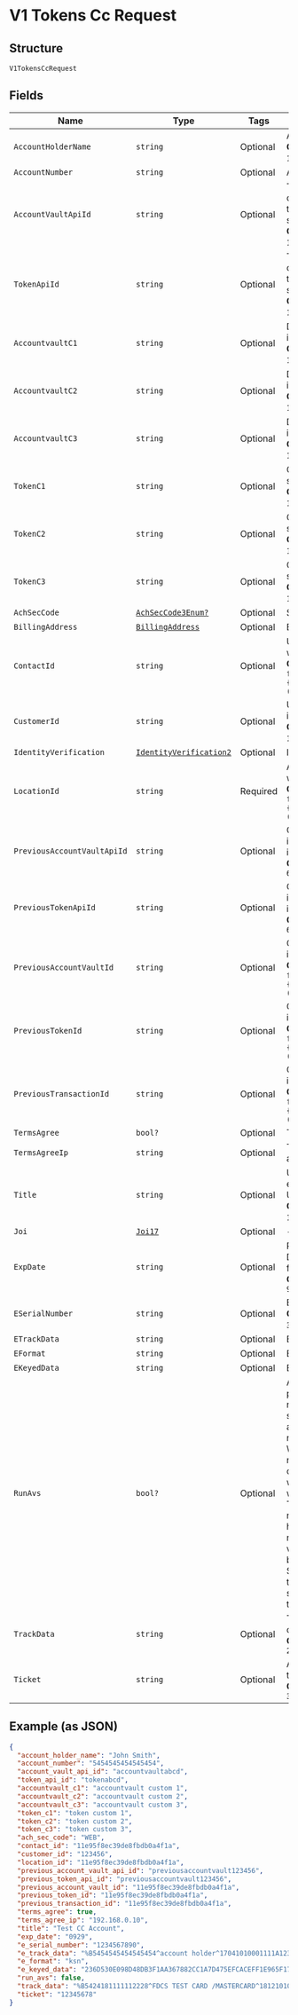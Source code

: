 
# V1 Tokens Cc Request

## Structure

`V1TokensCcRequest`

## Fields

| Name | Type | Tags | Description |
|  --- | --- | --- | --- |
| `AccountHolderName` | `string` | Optional | Account holder name<br>**Constraints**: *Minimum Length*: `1`, *Maximum Length*: `32` |
| `AccountNumber` | `string` | Optional | Account number |
| `AccountVaultApiId` | `string` | Optional | This field can be used to correlate Tokens in our system to data within an outside software integration<br>**Constraints**: *Minimum Length*: `1`, *Maximum Length*: `64` |
| `TokenApiId` | `string` | Optional | This field can be used to correlate Tokens in our system to data within an outside software integration<br>**Constraints**: *Minimum Length*: `1`, *Maximum Length*: `64` |
| `AccountvaultC1` | `string` | Optional | DEPRECATED (Use token_c1 instead)<br>**Constraints**: *Minimum Length*: `1`, *Maximum Length*: `128` |
| `AccountvaultC2` | `string` | Optional | DEPRECATED (Use token_c2 instead)<br>**Constraints**: *Minimum Length*: `1`, *Maximum Length*: `128` |
| `AccountvaultC3` | `string` | Optional | DEPRECATED (Use token_c3 instead)<br>**Constraints**: *Minimum Length*: `1`, *Maximum Length*: `128` |
| `TokenC1` | `string` | Optional | Custom field 1 for API users to store custom data<br>**Constraints**: *Minimum Length*: `1`, *Maximum Length*: `128` |
| `TokenC2` | `string` | Optional | Custom field 2 for API users to store custom data<br>**Constraints**: *Minimum Length*: `1`, *Maximum Length*: `128` |
| `TokenC3` | `string` | Optional | Custom field 3 for API users to store custom data<br>**Constraints**: *Minimum Length*: `1`, *Maximum Length*: `128` |
| `AchSecCode` | [`AchSecCode3Enum?`](../../doc/models/ach-sec-code-3-enum.md) | Optional | SEC code for the account |
| `BillingAddress` | [`BillingAddress`](../../doc/models/billing-address.md) | Optional | Billing Address Object |
| `ContactId` | `string` | Optional | Used to associate the Token with a Contact.<br>**Constraints**: *Pattern*: `^(([0-9a-fA-F\-]{24,36})\|(([0-9a-fA-F]{8})-(([0-9a-fA-F]{4}\-){3})([0-9a-fA-F]{12})))$` |
| `CustomerId` | `string` | Optional | Used to store a customer identification number.<br>**Constraints**: *Minimum Length*: `1`, *Maximum Length*: `50` |
| `IdentityVerification` | [`IdentityVerification2`](../../doc/models/identity-verification-2.md) | Optional | Identity verification |
| `LocationId` | `string` | Required | A valid Location Id associated with the Contact for this Token<br>**Constraints**: *Pattern*: `^(([0-9a-fA-F\-]{24,36})\|(([0-9a-fA-F]{8})-(([0-9a-fA-F]{4}\-){3})([0-9a-fA-F]{12})))$` |
| `PreviousAccountVaultApiId` | `string` | Optional | Can be used to pull payment info from a previous token api id.<br>**Constraints**: *Maximum Length*: `64` |
| `PreviousTokenApiId` | `string` | Optional | Can be used to pull payment info from a previous token api id.<br>**Constraints**: *Maximum Length*: `64` |
| `PreviousAccountVaultId` | `string` | Optional | Can be used to pull payment info from a previous token.<br>**Constraints**: *Pattern*: `^(([0-9a-fA-F\-]{24,36})\|(([0-9a-fA-F]{8})-(([0-9a-fA-F]{4}\-){3})([0-9a-fA-F]{12})))$` |
| `PreviousTokenId` | `string` | Optional | Can be used to pull payment info from a previous token.<br>**Constraints**: *Pattern*: `^(([0-9a-fA-F\-]{24,36})\|(([0-9a-fA-F]{8})-(([0-9a-fA-F]{4}\-){3})([0-9a-fA-F]{12})))$` |
| `PreviousTransactionId` | `string` | Optional | Can be used to pull payment info from a previous transaction.<br>**Constraints**: *Pattern*: `^(([0-9a-fA-F\-]{24,36})\|(([0-9a-fA-F]{8})-(([0-9a-fA-F]{4}\-){3})([0-9a-fA-F]{12})))$` |
| `TermsAgree` | `bool?` | Optional | Terms agreement. |
| `TermsAgreeIp` | `string` | Optional | The ip address of the client that agreed to terms. |
| `Title` | `string` | Optional | Used to describe the Token for easier identification within our UI.<br>**Constraints**: *Minimum Length*: `1`, *Maximum Length*: `16` |
| `Joi` | [`Joi17`](../../doc/models/joi-17.md) | Optional | - |
| `ExpDate` | `string` | Optional | Required for CC. The Expiration Date for the credit card. (MMYY format).<br>**Constraints**: *Pattern*: `^(0[1-9]\|1[0-2])[0-9]{2}$` |
| `ESerialNumber` | `string` | Optional | E Serial Number<br>**Constraints**: *Maximum Length*: `36`, *Pattern*: `^[a-zA-Z0-9]*$` |
| `ETrackData` | `string` | Optional | E Track Data |
| `EFormat` | `string` | Optional | E Format |
| `EKeyedData` | `string` | Optional | E Keyed Data |
| `RunAvs` | `bool?` | Optional | A flag that will override a product transactions run_avs_on_accountvault_create setting to determine if an avsonly transaction should be run prior to storing the token. When storing an token with tha run_avs flag, if the avsonly check fails account verification with the processor, the token will not be stored in the system. The meaning of the AVS response codes can be found here on this page.This is the new preferred method of validating a credit card and can be used instead of the legacy $1 auth only transaction.Using this flag overrides the default setting for the locations product transactions. |
| `TrackData` | `string` | Optional | Track Data from a magnetic card swipe.<br>**Constraints**: *Maximum Length*: `256` |
| `Ticket` | `string` | Optional | A valid ticket that was created to store the token.<br>**Constraints**: *Maximum Length*: `36` |

## Example (as JSON)

```json
{
  "account_holder_name": "John Smith",
  "account_number": "5454545454545454",
  "account_vault_api_id": "accountvaultabcd",
  "token_api_id": "tokenabcd",
  "accountvault_c1": "accountvault custom 1",
  "accountvault_c2": "accountvault custom 2",
  "accountvault_c3": "accountvault custom 3",
  "token_c1": "token custom 1",
  "token_c2": "token custom 2",
  "token_c3": "token custom 3",
  "ach_sec_code": "WEB",
  "contact_id": "11e95f8ec39de8fbdb0a4f1a",
  "customer_id": "123456",
  "location_id": "11e95f8ec39de8fbdb0a4f1a",
  "previous_account_vault_api_id": "previousaccountvault123456",
  "previous_token_api_id": "previousaccountvault123456",
  "previous_account_vault_id": "11e95f8ec39de8fbdb0a4f1a",
  "previous_token_id": "11e95f8ec39de8fbdb0a4f1a",
  "previous_transaction_id": "11e95f8ec39de8fbdb0a4f1a",
  "terms_agree": true,
  "terms_agree_ip": "192.168.0.10",
  "title": "Test CC Account",
  "exp_date": "0929",
  "e_serial_number": "1234567890",
  "e_track_data": "%B5454545454545454^account holder^17041010001111A123456789012?250112000000153000000?;5454545454545454=25011011000012345678?00|DC7AB845EFA793FB3C89C5D347D36ED11CAAED0C33E150437893996BA75EB8A0F334D0DAA1B874B6C677A4EF6984B089F891D8E434ACD867B616F4D815E63DA6A86B2AF927E9919B0CFC1DA3FD276D9382672EF8AA256329|32EA4D785CA3398882AABC405017EF9C2BDA666FA007A76538DE10878601EEC36EFE1F185BB8B1C8",
  "e_format": "ksn",
  "e_keyed_data": "236D530E098D48DB3F1AA367882CC1A7D475EFCACEFF1E965F17EC1E2D42CBF611C9EB0F80F4255784BA06951BD6092AB6CD3369D3D7E022E74DDCB16F9C40599FA03355E37E6ABB06B717B207709ED8C6BC5C7B6E32BB2B2F5046551A1C88D6",
  "run_avs": false,
  "track_data": "%B5424181111112228^FDCS TEST CARD /MASTERCARD^18121010001111123456789012?;5424181111112228=1812101100000123456?",
  "ticket": "12345678"
}
```

